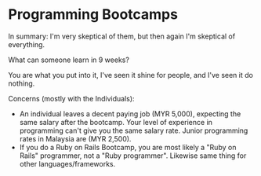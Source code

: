# Programming Bootcamps

In summary: I'm very skeptical of them, but then again I'm skeptical of everything.

What can someone learn in 9 weeks?

You are what you put into it, I've seen it shine for people, and I've seen it do nothing.

Concerns (mostly with the Individuals):

* An individual leaves a decent paying job (MYR 5,000), expecting the same salary after the bootcamp. Your level of experience in programming can't give you the same salary rate. Junior programming rates in Malaysia are (MYR 2,500).
* If you do a Ruby on Rails Bootcamp, you are most likely a "Ruby on Rails" programmer, not a "Ruby programmer". Likewise same thing for other languages/frameworks.

